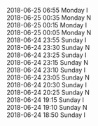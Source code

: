 2018-06-25 06:55 Monday  I  
2018-06-25 00:35 Monday  N  
2018-06-25 00:15 Monday  I  
2018-06-25 00:05 Monday  N  
2018-06-24 23:55 Sunday  I  
2018-06-24 23:30 Sunday  N  
2018-06-24 23:25 Sunday  I  
2018-06-24 23:15 Sunday  N  
2018-06-24 23:10 Sunday  I  
2018-06-24 23:05 Sunday  N  
2018-06-24 20:30 Sunday  I  
2018-06-24 20:25 Sunday  N  
2018-06-24 19:15 Sunday  I  
2018-06-24 19:10 Sunday  N  
2018-06-24 18:50 Sunday  I  
